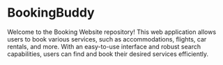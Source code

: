 # BookingBuddy
Welcome to the Booking Website repository! This web application allows users to book various services, such as accommodations, flights, car rentals, and more. With an easy-to-use interface and robust search capabilities, users can find and book their desired services efficiently.

